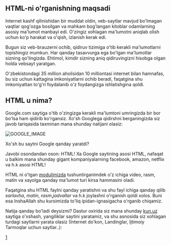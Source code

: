 ## HTML-ni o'rganishning maqsadi

Internet kashf qilinishidan bir muddat oldin, veb-saytlar mavjud bo'lmagan vaqtlar qog'ozga bosilgan va mahkam bog'langan kitoblar odamlarning asosiy ma'lumot manbayi edi. O'zingiz xohlagan ma'lumotni aniqlab olish uchun ko'p harakat va o'qish, izlanish kerak edi.

Bugun siz veb-brauzerni ochib, qidiruv tizimiga o'tib kerakli ma'lumotlarni topishingiz mumkun. Har qanday tasavvurga ega bo'lgan ma'lumotlar sizning qo'lingizda. Ehtimol, kimdir sizning aniq qidiruvingizni hisobga olgan holda vebsayt yaratgan.

O'zbekistondagi 35 million aholisidan 10 milliontasi internet bilan hamnafas, bu siz uchun kattagina imkoniyatlarni ochib beradi, faqatgina shu imkoniyattan to'g'ri foydalanib o'z foydangizga ishlatishgina qoldi.

## HTML u nima?

Google.com saytiga o'tib o'zingizga kerakli ma'lumtoni umringizda bir bor bo'lsa ham qidirib ko'rgansiz. Xo'sh Googlega qidirshni berganingizda siz javob tariqasida taxminan mana shunday natijani olasiz:

![GOOGLE_IMAGE](https://i.ibb.co/Bf4ZqH9/Screenshot-from-2021-08-23-17-05-42.png)

Xo'sh bu saytni Google qanday yaratdi?

Javobi osondandan oson: HTML! Xa Google saytining asosi HTML, nafaqat u balkim mana shunday gigant kompaniyalarning facebook, amazon, netflix va h.k asosi HTML!

HTML ni o'tgan [modulimizda](#) tushuntirganimdek o'z ichiga video, rasm, matin va xayolga qanday ma'lumot turi kirsa hammasini oladi.

Faqatgina shu HTML faylni qanday yaratishni va shu fayl ichiga qanday qilib *sarlavha*, *matin*, *rasm*,*jadvallar* va h.k joylashni o'rganish qoldi xolos. Buni esa InshaAllah shu kursimizda to'liq ipidan-ignasigacha o'rganib chiqamiz.

Natija qanday bo'ladi deysizmi? Dastur oxirida siz mana shunday [kun.uz](#) saytiga o'xshash, yangiliklar saytini yaratamiz, va shu asnosida siz xohlagan turdagi saytlarni yarata olasiz (Internet do'kon, Landinglar, Ijtimoiy Tarmoqlar uchun saytlar..):

[1](##PROJECT__IMAGE)